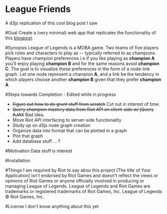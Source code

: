 # League Friends
A d3js replication of this cool blog post I saw

#Goal
Create a (very minimal) web app that replicates the functionality of this [blogpost](http://na.leagueoflegends.com/en/page/find-your-lunch-table-which-champs-are-friends).

#Synopsis
League of Legends is a MOBA game. Two teams of five players pick roles and characters to play as -- typically referred to as champions. Players have champion preferences i.e if you like playing as __champion A__ you'll enjoy playing __champion B__ and for the same reasons avoid __champion C__. The goal is to visualize these preferences in the form of a node-link graph. Let one node represent a champion __A__, and a link be the tendency in which players choose another __champion B__ given that they prefer __champion A__

#Steps towards Completion - Edited while in progress

* ~~Figure out how to do grunt stuff from scratch~~ Cut out in interest of time.
* ~~Query champion mastery data from Riot API on client-side w/ jQuery AJAX~~ Bad idea.
* Move Riot API interfacing to server-side functionality
* Study up on d3js node graph creation  
* Organize data into format that can be plotted in a graph
* Plot that graph
* Add database stuff ... ? 


#Motivation
Data stuff is interest

#Installation

#Things I am required by Riot to say abou this project
[The title of Your Application] isn't endorsed by Riot Games and doesn't reflect the views or opinions of Riot Games or anyone officially involved in producing or managing League of Legends. League of Legends and Riot Games are trademarks or registered trademarks of Riot Games, Inc. League of Legends © Riot Games, Inc.

#License
I don't know anything about this yet




